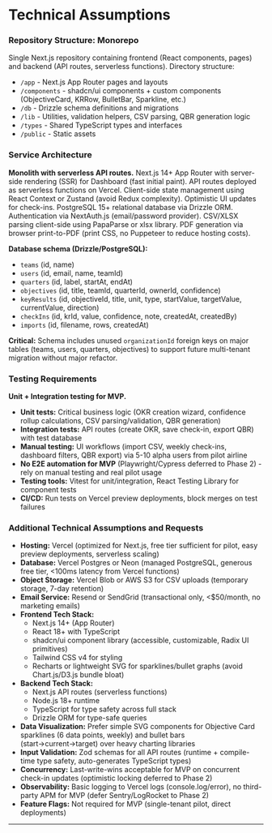 # Technical Assumptions

### Repository Structure: Monorepo

Single Next.js repository containing frontend (React components, pages) and backend (API routes, serverless functions). Directory structure:
- `/app` - Next.js App Router pages and layouts
- `/components` - shadcn/ui components + custom components (ObjectiveCard, KRRow, BulletBar, Sparkline, etc.)
- `/db` - Drizzle schema definitions and migrations
- `/lib` - Utilities, validation helpers, CSV parsing, QBR generation logic
- `/types` - Shared TypeScript types and interfaces
- `/public` - Static assets

### Service Architecture

**Monolith with serverless API routes.** Next.js 14+ App Router with server-side rendering (SSR) for Dashboard (fast initial paint). API routes deployed as serverless functions on Vercel. Client-side state management using React Context or Zustand (avoid Redux complexity). Optimistic UI updates for check-ins. PostgreSQL 15+ relational database via Drizzle ORM. Authentication via NextAuth.js (email/password provider). CSV/XLSX parsing client-side using PapaParse or xlsx library. PDF generation via browser print-to-PDF (print CSS, no Puppeteer to reduce hosting costs).

**Database schema (Drizzle/PostgreSQL):**
- `teams` (id, name)
- `users` (id, email, name, teamId)
- `quarters` (id, label, startAt, endAt)
- `objectives` (id, title, teamId, quarterId, ownerId, confidence)
- `keyResults` (id, objectiveId, title, unit, type, startValue, targetValue, currentValue, direction)
- `checkIns` (id, krId, value, confidence, note, createdAt, createdBy)
- `imports` (id, filename, rows, createdAt)

**Critical:** Schema includes unused `organizationId` foreign keys on major tables (teams, users, quarters, objectives) to support future multi-tenant migration without major refactor.

### Testing Requirements

**Unit + Integration testing for MVP.**
- **Unit tests:** Critical business logic (OKR creation wizard, confidence rollup calculations, CSV parsing/validation, QBR generation)
- **Integration tests:** API routes (create OKR, save check-in, export QBR) with test database
- **Manual testing:** UI workflows (import CSV, weekly check-ins, dashboard filters, QBR export) via 5-10 alpha users from pilot airline
- **No E2E automation for MVP** (Playwright/Cypress deferred to Phase 2) - rely on manual testing and real pilot usage
- **Testing tools:** Vitest for unit/integration, React Testing Library for component tests
- **CI/CD:** Run tests on Vercel preview deployments, block merges on test failures

### Additional Technical Assumptions and Requests

- **Hosting:** Vercel (optimized for Next.js, free tier sufficient for pilot, easy preview deployments, serverless scaling)
- **Database:** Vercel Postgres or Neon (managed PostgreSQL, generous free tier, <100ms latency from Vercel functions)
- **Object Storage:** Vercel Blob or AWS S3 for CSV uploads (temporary storage, 7-day retention)
- **Email Service:** Resend or SendGrid (transactional only, <$50/month, no marketing emails)
- **Frontend Tech Stack:**
  - Next.js 14+ (App Router)
  - React 18+ with TypeScript
  - shadcn/ui component library (accessible, customizable, Radix UI primitives)
  - Tailwind CSS v4 for styling
  - Recharts or lightweight SVG for sparklines/bullet graphs (avoid Chart.js/D3.js bundle bloat)
- **Backend Tech Stack:**
  - Next.js API routes (serverless functions)
  - Node.js 18+ runtime
  - TypeScript for type safety across full stack
  - Drizzle ORM for type-safe queries
- **Data Visualization:** Prefer simple SVG components for Objective Card sparklines (6 data points, weekly) and bullet bars (start→current→target) over heavy charting libraries
- **Input Validation:** Zod schemas for all API routes (runtime + compile-time type safety, auto-generates TypeScript types)
- **Concurrency:** Last-write-wins acceptable for MVP on concurrent check-in updates (optimistic locking deferred to Phase 2)
- **Observability:** Basic logging to Vercel logs (console.log/error), no third-party APM for MVP (defer Sentry/LogRocket to Phase 2)
- **Feature Flags:** Not required for MVP (single-tenant pilot, direct deployments)

---
